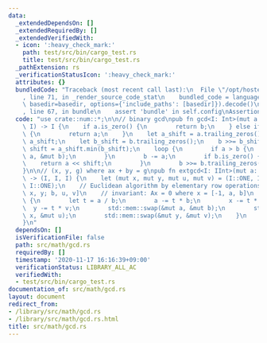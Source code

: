 ```yaml
---
data:
  _extendedDependsOn: []
  _extendedRequiredBy: []
  _extendedVerifiedWith:
  - icon: ':heavy_check_mark:'
    path: test/src/bin/cargo_test.rs
    title: test/src/bin/cargo_test.rs
  _pathExtension: rs
  _verificationStatusIcon: ':heavy_check_mark:'
  attributes: {}
  bundledCode: "Traceback (most recent call last):\n  File \"/opt/hostedtoolcache/Python/3.9.0/x64/lib/python3.9/site-packages/onlinejudge_verify/documentation/build.py\"\
    , line 71, in _render_source_code_stat\n    bundled_code = language.bundle(stat.path,\
    \ basedir=basedir, options={'include_paths': [basedir]}).decode()\n  File \"/opt/hostedtoolcache/Python/3.9.0/x64/lib/python3.9/site-packages/onlinejudge_verify/languages/user_defined.py\"\
    , line 67, in bundle\n    assert 'bundle' in self.config\nAssertionError\n"
  code: "use crate::num::*;\n\n// binary gcd\npub fn gcd<I: Int>(mut a: I, mut b:\
    \ I) -> I {\n    if a.is_zero() {\n        return b;\n    } else if b.is_zero()\
    \ {\n        return a;\n    }\n    let a_shift = a.trailing_zeros();\n    a >>=\
    \ a_shift;\n    let b_shift = b.trailing_zeros();\n    b >>= b_shift;\n    let\
    \ shift = a_shift.min(b_shift);\n    loop {\n        if a > b {\n            std::mem::swap(&mut\
    \ a, &mut b);\n        }\n        b -= a;\n        if b.is_zero() {\n        \
    \    return a << shift;\n        }\n        b >>= b.trailing_zeros();\n    }\n\
    }\n\n// (x, y, g) where ax + by = g\npub fn extgcd<I: IInt>(mut a: I, mut b: I)\
    \ -> (I, I, I) {\n    let (mut x, mut y, mut u, mut v) = (I::ONE, I::ZERO, I::ZERO,\
    \ I::ONE);\n    // Euclidean algorithm by elementary row operations on A_0 = [a,\
    \ x, y; b, u, v]\n    // invariant: Ax = 0 where x = [-1, a, b]\n    while !b.is_zero()\
    \ {\n        let t = a / b;\n        a -= t * b;\n        x -= t * u;\n      \
    \  y -= t * v;\n        std::mem::swap(&mut a, &mut b);\n        std::mem::swap(&mut\
    \ x, &mut u);\n        std::mem::swap(&mut y, &mut v);\n    }\n    (x, y, a)\n\
    }\n"
  dependsOn: []
  isVerificationFile: false
  path: src/math/gcd.rs
  requiredBy: []
  timestamp: '2020-11-17 16:16:39+09:00'
  verificationStatus: LIBRARY_ALL_AC
  verifiedWith:
  - test/src/bin/cargo_test.rs
documentation_of: src/math/gcd.rs
layout: document
redirect_from:
- /library/src/math/gcd.rs
- /library/src/math/gcd.rs.html
title: src/math/gcd.rs
---
```

